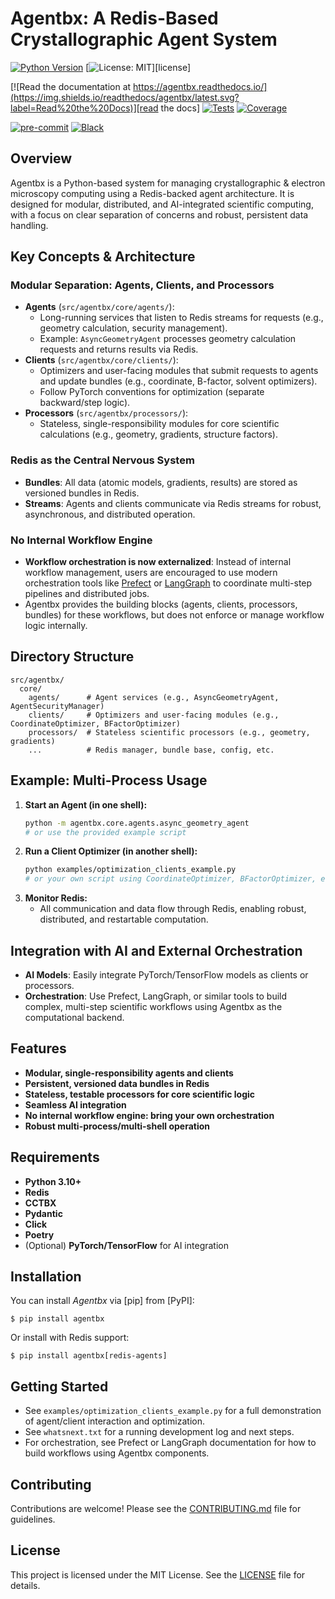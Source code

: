 # Agentbx: A Redis-Based Crystallographic Agent System

[![Python Version](https://img.shields.io/pypi/pyversions/agentbx)][pypi status]
[![License: MIT](https://img.shields.io/badge/License-MIT-yellow.svg)][license]

[![Read the documentation at https://agentbx.readthedocs.io/](https://img.shields.io/readthedocs/agentbx/latest.svg?label=Read%20the%20Docs)][read the docs]
[![Tests](https://github.com/phzwart/agentbx/actions/workflows/tests.yml/badge.svg)][tests]
[![Coverage](https://img.shields.io/badge/coverage-120%20tests%20passing-brightgreen)][tests]

[![pre-commit](https://img.shields.io/badge/pre--commit-enabled-brightgreen?logo=pre-commit&logoColor=white)][pre-commit]
[![Black](https://img.shields.io/badge/code%20style-black-000000.svg)][black]

[pypi status]: https://pypi.org/project/agentbx/
[read the docs]: https://agentbx.readthedocs.io/
[tests]: https://github.com/phzwart/agentbx/actions/workflows/tests.yml
[pre-commit]: https://github.com/pre-commit/pre-commit
[black]: https://github.com/psf/black

## Overview

Agentbx is a Python-based system for managing crystallographic & electron microscopy computing using a Redis-backed agent architecture. It is designed for modular, distributed, and AI-integrated scientific computing, with a focus on clear separation of concerns and robust, persistent data handling.

## Key Concepts & Architecture

### Modular Separation: Agents, Clients, and Processors

- **Agents** (`src/agentbx/core/agents/`):
  - Long-running services that listen to Redis streams for requests (e.g., geometry calculation, security management).
  - Example: `AsyncGeometryAgent` processes geometry calculation requests and returns results via Redis.
- **Clients** (`src/agentbx/core/clients/`):
  - Optimizers and user-facing modules that submit requests to agents and update bundles (e.g., coordinate, B-factor, solvent optimizers).
  - Follow PyTorch conventions for optimization (separate backward/step logic).
- **Processors** (`src/agentbx/processors/`):
  - Stateless, single-responsibility modules for core scientific calculations (e.g., geometry, gradients, structure factors).

### Redis as the Central Nervous System

- **Bundles**: All data (atomic models, gradients, results) are stored as versioned bundles in Redis.
- **Streams**: Agents and clients communicate via Redis streams for robust, asynchronous, and distributed operation.

### No Internal Workflow Engine

- **Workflow orchestration is now externalized**: Instead of internal workflow management, users are encouraged to use modern orchestration tools like [Prefect](https://www.prefect.io/) or [LangGraph](https://langchain-ai.github.io/langgraph/) to coordinate multi-step pipelines and distributed jobs.
- Agentbx provides the building blocks (agents, clients, processors, bundles) for these workflows, but does not enforce or manage workflow logic internally.

## Directory Structure

```
src/agentbx/
  core/
    agents/      # Agent services (e.g., AsyncGeometryAgent, AgentSecurityManager)
    clients/     # Optimizers and user-facing modules (e.g., CoordinateOptimizer, BFactorOptimizer)
    processors/  # Stateless scientific processors (e.g., geometry, gradients)
    ...          # Redis manager, bundle base, config, etc.
```

## Example: Multi-Process Usage

1. **Start an Agent (in one shell):**
   ```bash
   python -m agentbx.core.agents.async_geometry_agent
   # or use the provided example script
   ```
2. **Run a Client Optimizer (in another shell):**
   ```bash
   python examples/optimization_clients_example.py
   # or your own script using CoordinateOptimizer, BFactorOptimizer, etc.
   ```
3. **Monitor Redis:**
   - All communication and data flow through Redis, enabling robust, distributed, and restartable computation.

## Integration with AI and External Orchestration

- **AI Models**: Easily integrate PyTorch/TensorFlow models as clients or processors.
- **Orchestration**: Use Prefect, LangGraph, or similar tools to build complex, multi-step scientific workflows using Agentbx as the computational backend.

## Features

- **Modular, single-responsibility agents and clients**
- **Persistent, versioned data bundles in Redis**
- **Stateless, testable processors for core scientific logic**
- **Seamless AI integration**
- **No internal workflow engine: bring your own orchestration**
- **Robust multi-process/multi-shell operation**

## Requirements

- **Python 3.10+**
- **Redis**
- **CCTBX**
- **Pydantic**
- **Click**
- **Poetry**
- (Optional) **PyTorch/TensorFlow** for AI integration

## Installation

You can install _Agentbx_ via [pip] from [PyPI]:

```console
$ pip install agentbx
```

Or install with Redis support:

```console
$ pip install agentbx[redis-agents]
```

## Getting Started

- See `examples/optimization_clients_example.py` for a full demonstration of agent/client interaction and optimization.
- See `whatsnext.txt` for a running development log and next steps.
- For orchestration, see Prefect or LangGraph documentation for how to build workflows using Agentbx components.

## Contributing

Contributions are welcome! Please see the [CONTRIBUTING.md](CONTRIBUTING.md) file for guidelines.

## License

This project is licensed under the MIT License. See the [LICENSE](LICENSE) file for details.
